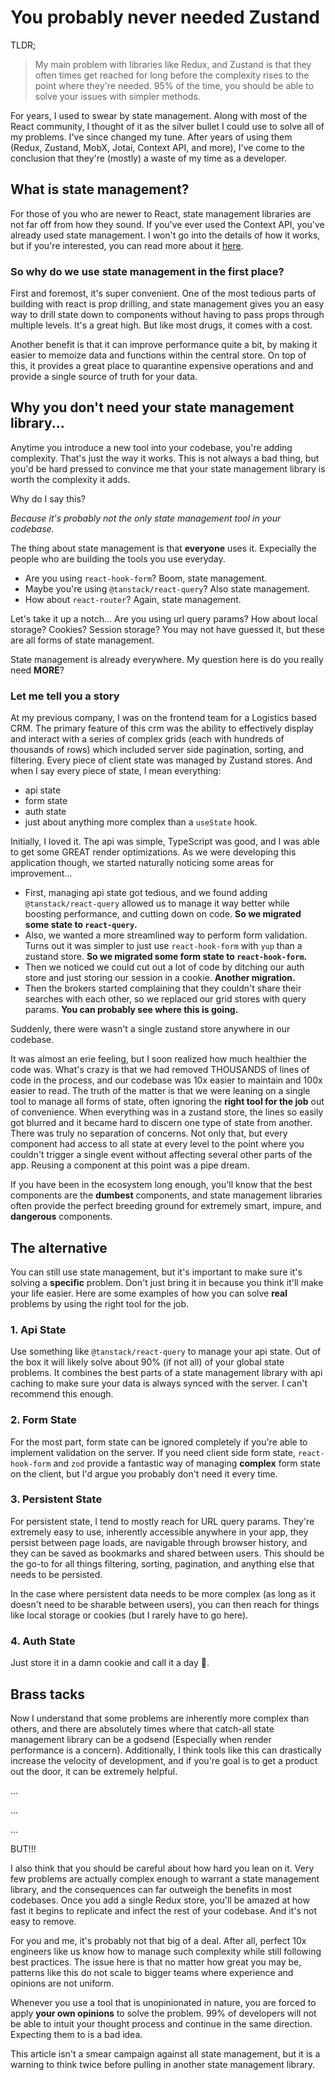 # You probably never needed Zustand

TLDR;

> My main problem with libraries like Redux, and Zustand is that they often times get reached for long before the complexity rises to the point where they're needed. 95% of the time, you should be able to solve your issues with simpler methods.

For years, I used to swear by state management. Along with most of the React community, I thought of it as the silver bullet I could use to solve all of my problems. I've since changed my tune. After years of using them (Redux, Zustand, MobX, Jotai, Context API, and more), I've come to the conclusion that they're (mostly) a waste of my time as a developer.

## What is state management?

For those of you who are newer to React, state management libraries are not far off from how they sound. If you've ever used the Context API, you've already used state management. I won't go into the details of how it works, but if you're interested, you can read more about it [here](https://react.dev/reference/react/createContext).

### So why do we use state management in the first place?

First and foremost, it's super convenient. One of the most tedious parts of building with react is prop drilling, and state management gives you an easy way to drill state down to components without having to pass props through multiple levels. It's a great high. But like most drugs, it comes with a cost.

Another benefit is that it can improve performance quite a bit, by making it easier to memoize data and functions within the central store. On top of this, it provides a great place to quarantine expensive operations and and provide a single source of truth for your data.

## Why you don't need your state management library...

Anytime you introduce a new tool into your codebase, you're adding complexity. That's just the way it works. This is not always a bad thing, but you'd be hard pressed to convince me that your state management library is worth the complexity it adds.

Why do I say this?

_Because it's probably not the only state management tool in your codebase._

The thing about state management is that **everyone** uses it. Expecially the people who are building the tools you use everyday.

- Are you using `react-hook-form`? Boom, state management.
- Maybe you're using `@tanstack/react-query`? Also state management.
- How about `react-router`? Again, state management.

Let's take it up a notch... Are you using url query params? How about local storage? Cookies? Session storage?
You may not have guessed it, but these are all forms of state management.

State management is already everywhere. My question here is do you really need **MORE**?

### Let me tell you a story

At my previous company, I was on the frontend team for a Logistics based CRM.
The primary feature of this crm was the ability to effectively display and interact with a series of complex grids (each with hundreds of thousands of rows) which included server side pagination, sorting, and filtering.
Every piece of client state was managed by Zustand stores. And when I say every piece of state, I mean everything:

- api state
- form state
- auth state
- just about anything more complex than a `useState` hook.

Initially, I loved it.
The api was simple, TypeScript was good, and I was able to get some GREAT render optimizations.
As we were developing this application though, we started naturally noticing some areas for improvement...

- First, managing api state got tedious, and we found adding `@tanstack/react-query` allowed us to manage it way better while boosting performance, and cutting down on code. **So we migrated some state to `react-query`.**
- Also, we wanted a more streamlined way to perform form validation. Turns out it was simpler to just use `react-hook-form` with `yup` than a zustand store. **So we migrated some form state to `react-hook-form`.**
- Then we noticed we could cut out a lot of code by ditching our auth store and just storing our session in a cookie. **Another migration.**
- Then the brokers started complaining that they couldn't share their searches with each other, so we replaced our grid stores with query params. **You can probably see where this is going.**

Suddenly, there were wasn't a single zustand store anywhere in our codebase.

It was almost an erie feeling, but I soon realized how much healthier the code was.
What's crazy is that we had removed THOUSANDS of lines of code in the process, and our codebase was 10x easier to maintain and 100x easier to read.
The truth of the matter is that we were leaning on a single tool to manage all forms of state, often ignoring the **right tool for the job** out of convenience.
When everything was in a zustand store, the lines so easily got blurred and it became hard to discern one type of state from another.
There was truly no separation of concerns.
Not only that, but every component had access to all state at every level to the point where you couldn't trigger a single event without affecting several other parts of the app. Reusing a component at this point was a pipe dream.

If you have been in the ecosystem long enough, you'll know that the best components are the **dumbest** components, and state management libraries often provide the perfect breeding ground for extremely smart, impure, and **dangerous** components.

## The alternative

You can still use state management, but it's important to make sure it's solving a **specific** problem. Don't just bring it in because you think it'll make your life easier. Here are some examples of how you can solve **real** problems by using the right tool for the job.

### 1. Api State

Use something like `@tanstack/react-query` to manage your api state. Out of the box it will likely solve about 90% (if not all) of your global state problems. It combines the best parts of a state management library with api caching to make sure your data is always synced with the server. I can't recommend this enough.

### 2. Form State

For the most part, form state can be ignored completely if you're able to implement validation on the server. If you need client side form state, `react-hook-form` and `zod` provide a fantastic way of managing **complex** form state on the client, but I'd argue you probably don't need it every time.

### 3. Persistent State

For persistent state, I tend to mostly reach for URL query params. They're extremely easy to use, inherently accessible anywhere in your app, they persist between page loads, are navigable through browser history, and they can be saved as bookmarks and shared between users. This should be the go-to for all things filtering, sorting, pagination, and anything else that needs to be persisted.

In the case where persistent data needs to be more complex (as long as it doesn't need to be sharable between users), you can then reach for things like local storage or cookies (but I rarely have to go here).

### 4. Auth State

Just store it in a damn cookie and call it a day 🤦.

## Brass tacks

Now I understand that some problems are inherently more complex than others, and there are absolutely times where that catch-all state management library can be a godsend (Especially when render performance is a concern). Additionally, I think tools like this can drastically increase the velocity of development, and if you're goal is to get a product out the door, it can be extremely helpful.

...

...

...

BUT!!!

I also think that you should be careful about how hard you lean on it. Very few problems are actually complex enough to warrant a state management library, and the consequences can far outweigh the benefits in most codebases.
Once you add a single Redux store, you'll be amazed at how fast it begins to replicate and infect the rest of your codebase. And it's not easy to remove.

For you and me, it's probably not that big of a deal. After all, perfect 10x engineers like us know how to manage such complexity while still following best practices. The issue here is that no matter how great you may be, patterns like this do not scale to bigger teams where experience and opinions are not uniform.

Whenever you use a tool that is unopinionated in nature, you are forced to apply **your own opinions** to solve the problem. 99% of developers will not be able to intuit your thought process and continue in the same direction. Expecting them to is a bad idea.

This article isn't a smear campaign against all state management, but it is a warning to think twice before pulling in another state management library.
